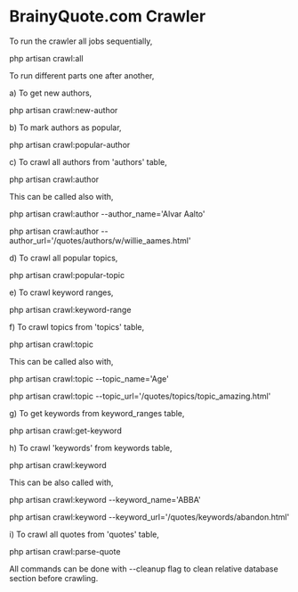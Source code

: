 # BrainyQuote.com Crawler

To run the crawler all jobs sequentially,

php artisan crawl:all

To run different parts one after another,

a) To get new authors,

php artisan crawl:new-author

b) To mark authors as popular,

php artisan crawl:popular-author

c) To crawl all authors from 'authors' table,

php artisan crawl:author

This can be called also with,

php artisan crawl:author --author_name='Alvar Aalto'

php artisan crawl:author --author_url='/quotes/authors/w/willie_aames.html'

d) To crawl all popular topics,

php artisan crawl:popular-topic

e) To crawl keyword ranges,

php artisan crawl:keyword-range

f) To crawl topics from 'topics' table,

php artisan crawl:topic

This can be called also with,

php artisan crawl:topic --topic_name='Age'

php artisan crawl:topic --topic_url='/quotes/topics/topic_amazing.html'

g) To get keywords from keyword_ranges table,

php artisan crawl:get-keyword

h) To crawl 'keywords' from keywords table,

php artisan crawl:keyword

This can be also called with,

php artisan crawl:keyword --keyword_name='ABBA'

php artisan crawl:keyword --keyword_url='/quotes/keywords/abandon.html'

i) To crawl all quotes from 'quotes' table,

php artisan crawl:parse-quote

All commands can be done with --cleanup flag to clean relative database section before crawling.